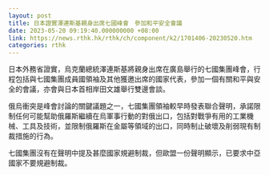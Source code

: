 ```yaml
---
layout: post
title: 日本證實澤連斯基親身出席七國峰會　參加和平安全會議
date: 2023-05-20 09:19:40.000000000 +08:00
link: https://news.rthk.hk/rthk/ch/component/k2/1701406-20230520.htm
categories: rthk
---
```


日本外務省證實，烏克蘭總統澤連斯基將親身出席在廣島舉行的七國集團峰會，行程包括與七國集團成員國領袖及其他獲邀出席的國家代表，參加一個有關和平與安全的會議，亦會與日本首相岸田文雄舉行雙邊會談。

俄烏衝突是峰會討論的關鍵議題之一，七國集團領袖較早時發表聯合聲明，承諾限制任何可能幫助俄羅斯繼續在烏軍事行動的對俄出口，包括對戰爭有用的工業機械、工具及技術，並限制俄羅斯在金屬等領域的出口，同時制止破壞及削弱現有制裁措施的行為。

七國集團沒有在聲明中提及甚麼國家規避制裁，但歐盟一份聲明顯示，已要求中亞國家不要規避制裁。
